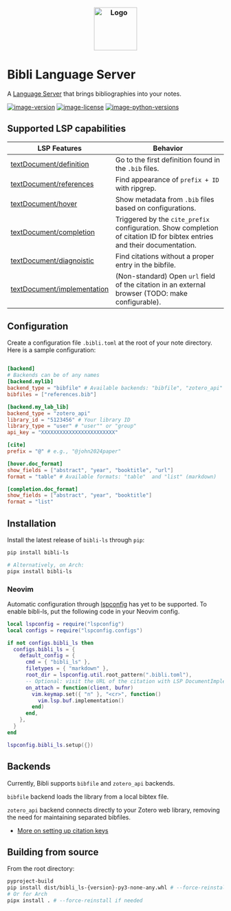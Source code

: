 <h3 align="center">
  <img
    src="https://raw.githubusercontent.com/kha-dinh/bibli-ls/main/docs/logo.jpeg"
    width="100"
    alt="Logo"
  /><br />
</h3>

# Bibli Language Server

A [Language Server](https://microsoft.github.io/language-server-protocol/) that brings bibliographies into your notes.

[![image-version](https://img.shields.io/pypi/v/bibli-ls.svg)](https://python.org/pypi/bibli-ls)
[![image-license](https://img.shields.io/pypi/l/bibli-ls.svg)](https://python.org/pypi/bibli-ls)
[![image-python-versions](https://img.shields.io/badge/python->=3.8-blue)](https://python.org/pypi/bibli-ls)

## Supported LSP capabilities

| LSP Features                                                                                                                                           | Behavior                                                                                                                 |
| ------------------------------------------------------------------------------------------------------------------------------------------------------ | ------------------------------------------------------------------------------------------------------------------------ |
| [textDocument/definition](https://microsoft.github.io/language-server-protocol/specifications/lsp/3.17/specification/#textDocument_definition)         | Go to the first definition found in the `.bib` files.                                                                    |
| [textDocument/references](https://microsoft.github.io/language-server-protocol/specifications/lsp/3.17/specification/#textDocument_references)         | Find appearance of `prefix + ID` with ripgrep.                                                                           |
| [textDocument/hover](https://microsoft.github.io/language-server-protocol/specifications/lsp/3.17/specification/#textDocument_hover)                   | Show metadata from `.bib` files based on configurations.                                                                 |
| [textDocument/completion](https://microsoft.github.io/language-server-protocol/specifications/lsp/3.17/specification/#textDocument_completion)         | Triggered by the `cite_prefix` configuration. Show completion of citation ID for bibtex entries and their documentation. |
| [textDocument/diagnoistic](https://microsoft.github.io/language-server-protocol/specifications/lsp/3.17/specification/#textDocument_completion)        | Find citations without a proper entry in the bibfile.                                                                    |
| [textDocument/implementation](https://microsoft.github.io/language-server-protocol/specifications/lsp/3.17/specification/#textDocument_implementation) | (Non-standard) Open `url` field of the citation in an external browser (TODO: make configurable).                        |

## Configuration

Create a configuration file `.bibli.toml` at the root of your note directory. Here is a sample configuration:

```toml

[backend]
# Backends can be of any names
[backend.mylib]
backend_type = "bibfile" # Available backends: "bibfile", "zotero_api"
bibfiles = ["references.bib"]

[backend.my_lab_lib]
backend_type = "zotero_api"
library_id = "5123456" # Your library ID
library_type = "user" # "user"" or "group"
api_key = "XXXXXXXXXXXXXXXXXXXXXXXX"

[cite]
prefix = "@" # e.g., "@john2024paper"

[hover.doc_format]
show_fields = ["abstract", "year", "booktitle", "url"]
format = "table" # Available formats: "table"  and "list" (markdown)

[completion.doc_format]
show_fields = ["abstract", "year", "booktitle"]
format = "list"

```

## Installation

Install the latest release of `bibli-ls` through `pip`:

```bash
pip install bibli-ls

# Alternatively, on Arch:
pipx install bibli-ls
```

### Neovim

Automatic configuration through [lspconfig]() has yet to be supported. To enable bibli-ls, put the following code in your Neovim config.

```lua
local lspconfig = require("lspconfig")
local configs = require("lspconfig.configs")

if not configs.bibli_ls then
  configs.bibli_ls = {
    default_config = {
      cmd = { "bibli_ls" },
      filetypes = { "markdown" },
      root_dir = lspconfig.util.root_pattern(".bibli.toml"),
      -- Optional: visit the URL of the citation with LSP DocumentImplementation
      on_attach = function(client, bufnr)
        vim.keymap.set({ "n" }, "<cr>", function()
          vim.lsp.buf.implementation()
        end)
      end,
    },
  }
end

lspconfig.bibli_ls.setup({})
```

## Backends

Currently, Bibli supports `bibfile` and `zotero_api` backends.

`bibfile` backend loads the library from a local bibtex file.

`zotero_api` backend connects directly to your Zotero web library, removing the need for maintaining separated bibfiles.

- [More on setting up citation keys](/docs/custom-cite-keys.md)

## Building from source

From the root directory:

```bash
pyproject-build
pip install dist/bibli_ls-{version}-py3-none-any.whl # --force-reinstall if needed
# Or for Arch
pipx install . # --force-reinstall if needed


```
